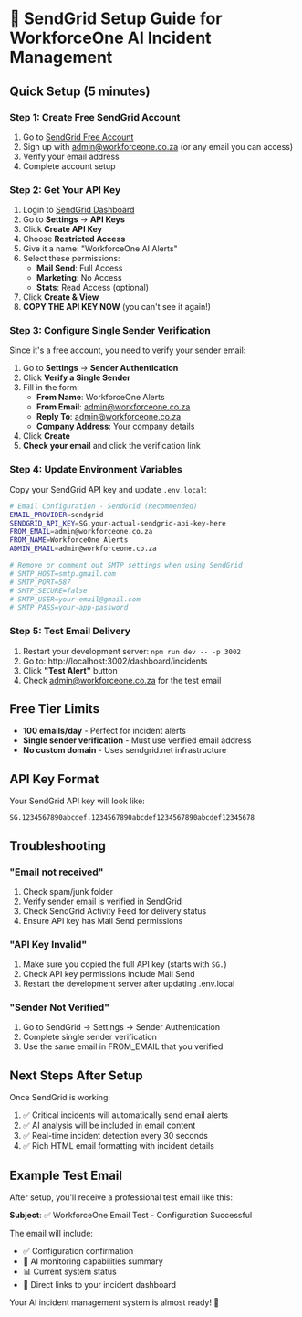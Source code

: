 # 📧 SendGrid Setup Guide for WorkforceOne AI Incident Management

## Quick Setup (5 minutes)

### Step 1: Create Free SendGrid Account
1. Go to [SendGrid Free Account](https://signup.sendgrid.com/)
2. Sign up with admin@workforceone.co.za (or any email you can access)
3. Verify your email address
4. Complete account setup

### Step 2: Get Your API Key
1. Login to [SendGrid Dashboard](https://app.sendgrid.com/)
2. Go to **Settings** → **API Keys**
3. Click **Create API Key**
4. Choose **Restricted Access**
5. Give it a name: "WorkforceOne AI Alerts"
6. Select these permissions:
   - **Mail Send**: Full Access
   - **Marketing**: No Access
   - **Stats**: Read Access (optional)
7. Click **Create & View**
8. **COPY THE API KEY NOW** (you can't see it again!)

### Step 3: Configure Single Sender Verification
Since it's a free account, you need to verify your sender email:

1. Go to **Settings** → **Sender Authentication**
2. Click **Verify a Single Sender**
3. Fill in the form:
   - **From Name**: WorkforceOne Alerts
   - **From Email**: admin@workforceone.co.za
   - **Reply To**: admin@workforceone.co.za
   - **Company Address**: Your company details
4. Click **Create**
5. **Check your email** and click the verification link

### Step 4: Update Environment Variables
Copy your SendGrid API key and update `.env.local`:

```bash
# Email Configuration - SendGrid (Recommended)
EMAIL_PROVIDER=sendgrid
SENDGRID_API_KEY=SG.your-actual-sendgrid-api-key-here
FROM_EMAIL=admin@workforceone.co.za
FROM_NAME=WorkforceOne Alerts
ADMIN_EMAIL=admin@workforceone.co.za

# Remove or comment out SMTP settings when using SendGrid
# SMTP_HOST=smtp.gmail.com
# SMTP_PORT=587
# SMTP_SECURE=false
# SMTP_USER=your-email@gmail.com
# SMTP_PASS=your-app-password
```

### Step 5: Test Email Delivery
1. Restart your development server: `npm run dev -- -p 3002`
2. Go to: http://localhost:3002/dashboard/incidents
3. Click **"Test Alert"** button
4. Check admin@workforceone.co.za for the test email

## Free Tier Limits
- **100 emails/day** - Perfect for incident alerts
- **Single sender verification** - Must use verified email address
- **No custom domain** - Uses sendgrid.net infrastructure

## API Key Format
Your SendGrid API key will look like:
```
SG.1234567890abcdef.1234567890abcdef1234567890abcdef12345678
```

## Troubleshooting

### "Email not received"
1. Check spam/junk folder
2. Verify sender email is verified in SendGrid
3. Check SendGrid Activity Feed for delivery status
4. Ensure API key has Mail Send permissions

### "API Key Invalid"
1. Make sure you copied the full API key (starts with `SG.`)
2. Check API key permissions include Mail Send
3. Restart the development server after updating .env.local

### "Sender Not Verified"
1. Go to SendGrid → Settings → Sender Authentication
2. Complete single sender verification
3. Use the same email in FROM_EMAIL that you verified

## Next Steps After Setup
Once SendGrid is working:
1. ✅ Critical incidents will automatically send email alerts
2. ✅ AI analysis will be included in email content
3. ✅ Real-time incident detection every 30 seconds
4. ✅ Rich HTML email formatting with incident details

## Example Test Email
After setup, you'll receive a professional test email like this:

**Subject**: ✅ WorkforceOne Email Test - Configuration Successful

The email will include:
- ✅ Configuration confirmation
- 🤖 AI monitoring capabilities summary
- 📊 Current system status
- 🔗 Direct links to your incident dashboard

Your AI incident management system is almost ready! 🚀
